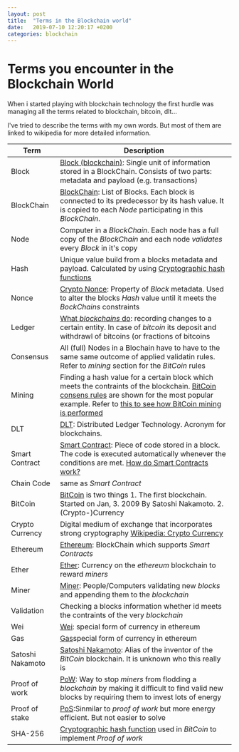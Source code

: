 ```yaml
---
layout: post
title:  "Terms in the Blockchain world"
date:   2019-07-10 12:20:17 +0200
categories: blockchain
---
```

# Terms you encounter in the Blockchain World

When i started playing with blockchain technology the first hurdle was managing all the terms related to blockchain, bitcoin, dlt...

I've tried to describe the terms with my own words. But most of them are linked to wikipedia for more detailed information.

|Term|Description|
|---|---|
|Block|[Block (blockchain)](https://en.wikipedia.org/wiki/Block_(blockchain)): Single unit of information stored in a BlockChain. Consists of two parts: metadata and payload (e.g. transactions)|
|BlockChain| [BlockChain](https://de.wikipedia.org/wiki/Blockchain): List of Blocks. Each block is connected to its predecessor by its hash value. It is copied to each _Node_ participating in this _BlockChain_.  |
|Node|Computer in a _BlockChain_. Each node has a full copy of the _BlockChain_ and each node _validates_ every _Block_ in it's copy|
|Hash| Unique value build from a blocks metadata and payload. Calculated by using [Cryptographic hash functions ](https://en.wikipedia.org/wiki/Cryptographic_hash_function) |
|Nonce| [Crypto Nonce](https://en.wikipedia.org/wiki/Cryptographic_nonce#Hashing): Property of _Block_ metadata. Used to alter the blocks _Hash_ value until it meets the _BockChains_ constraints |
|Ledger|[What _blockchains_ do](https://en.wikipedia.org/wiki/Ledger): recording changes to a certain entity. In case of _bitcoin_ its deposit and withdrawl of bitcoins (or fractions of bitcoins|
|Consensus|All (full) Nodes in a Blochain have to have to the same same outcome of applied validatin rules. Refer to _mining_ section for the _BitCoin_ rules|
|Mining| Finding a hash value for a certain block which meets the contraints of the blockchain. [BitCoin consens rules](https://bitcoin.org/en/blockchain-guide#transaction-data) are shown for the most popular example. Refer to [this to see how BitCoin mining is performed](https://en.wikipedia.org/wiki/Bitcoin_network#Process)|
|DLT|[DLT](https://de.wikipedia.org/wiki/Distributed-Ledger-Technologie): Distributed Ledger Technology. Acronym for blockchains. |
|Smart Contract|[Smart Contract](https://en.wikipedia.org/wiki/Smart_contract): Piece of code stored in a block. The code is executed automatically whenever the conditions are met. [How do Smart Contracts work?](https://www.bitdegree.org/tutorials/what-is-a-smart-contract/)|
|Chain Code|same as _Smart Contract_|
|BitCoin|[BitCoin](https://de.wikipedia.org/wiki/Bitcoin) is two things 1. The first blockchain. Started on Jan, 3. 2009 By Satoshi Nakamoto. 2. (Crypto-)Currency|
|Crypto Currency|Digital medium of exchange that incorporates strong cryptography [Wikipedia: Crypto Currency](https://en.wikipedia.org/wiki/Cryptocurrency)|
|Ethereum|[Ethereum](https://en.wikipedia.org/wiki/Ethereum): BlockChain which supports _Smart Contracts_|
|Ether| [Ether](https://en.wikipedia.org/wiki/Ethereum#Ether): Currency on the _ethereum_ blockchain to reward _miners_|
|Miner|[Miner](https://en.wikipedia.org/wiki/Miner#Cryptocurrency_miners): People/Computers validating new _blocks_ and appending them to the _blockchain_|
|Validation|Checking a blocks information whether id meets the contraints of the very _blockchain_|
|Wei| [Wei](https://en.wikipedia.org/wiki/Ethereum#Ether): special form of currency in ethereum|
|Gas| [Gas](https://en.wikipedia.org/wiki/Ethereum#Ether)special form of currency in ethereum|
|Satoshi Nakamoto|[Satoshi Nakamoto](https://de.wikipedia.org/wiki/Satoshi_Nakamoto): Alias of the inventor of the _BitCoin_ blockchain. It is unknown who this really is|
|Proof of work| [PoW](https://en.wikipedia.org/wiki/Proof_of_work): Way to stop _miners_ from flodding a _blockchain_ by making it difficult to find valid new blocks by requiring them to invest lots of energy|
|Proof of stake| [PoS](https://en.wikipedia.org/wiki/Proof_of_stake):Sinmilar to _proof of work_ but more energy efficient. But not easier to solve|
|SHA-256|[Cryptographic hash function](https://en.wikipedia.org/wiki/SHA-2) used in _BitCoin_ to implement _Proof of work_|



